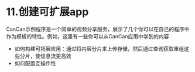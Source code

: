 # 11.创建可扩展app

CanCan示例程序是一个简单的视频分享服务，展示了几个你可以在自己的程序中作为模板的特性。例如，这里有一些你可以从CanCan应用中学到的内容

* 如何构建可拓展应用：通过将内容分片来上传存储，然后通过查询获取重组这些分片，使信息流更高效
* 如何配置互操作性

